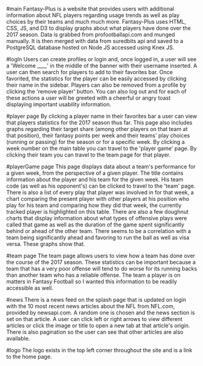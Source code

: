#main
Fantasy-Plus is a website that provides users with additional information about NFL players regarding
usage trends as well as play choices by their teams and much much more. Fantasy-Plus uses HTML, CSS, JS,
and D3 to display graphs about what players have done over the 2017 season. Data is grabbed from
profootballapi.com and munged manually. It is then merged with data from suredbits api and saved to a
PostgreSQL database hosted on Node JS accessed using Knex JS.

#logIn
Users can create profiles or login and, once logged in, a user will see a 'Welcome ____' in the middle of the banner
with their username inserted. A user can then search for players to add to their favorites bar. Once favorited,
the statistics for the player can be easily accessed by clicking their name in the sidebar. Players can also
be removed from a profile by clicking the 'remove player' button. You can also log out and for each of these actions
a user will be greeted with a cheerful or angry toast displaying important usability information.

#player page
By clicking a player name in their favorites bar a user can view that players statistics for the 2017
season thus far. This page also includes graphs regarding their target share (among other players on
that team at that position), their fantasy points per week and their teams' play choices (running or passing)
for the season or for a specific week. By clicking a week number on the main table you can travel to the
'player game' page. By clicking their team you can travel to the team page for that player.

#playerGame page
This page displays data about a team's performance for a given week, from the perspective of a given player.
The title contains information about the player and his team for the given week. His team code (as well as his opponent's)
can be clicked to travel to the 'team' page. There is also a list of every play that player was involved in for that week,
a chart comparing the present player with other players at his position who play for his team and comparing how they did
that week, the currently tracked player is highlighted on this table. There are also a few doughnut charts
that display information about what types of offensive plays were called that game as well as the duration of the game
spent significantly behind or ahead of the other team. There seems to be a correlation with a team being significantly
ahead and favoring to run the ball as well as visa versa. These graphs show that.

#team page
The team page allows users to view how a team has done over the course of the 2017 season. These statistics can be
important because a team that has a very poor offense will tend to do worse for its running backs than another team who has
a reliable offense. The team a player is on matters in Fantasy Football so I wanted this information to be readily
accessible as well.

#news
There is a news feed on the splash page that is updated on login with the 10 most recent news articles about the NFL from
NFL.com, provided by newsapi.com. A random one is chosen and the news section is set on that article. A user can click
left or right arrows to view different articles or click the image or title to open a new tab at that article's origin.
There is also pagination so the user can see that other articles are also available.


#logo
The logo exists in the top left corner throughout the site and is a link to the home page.
